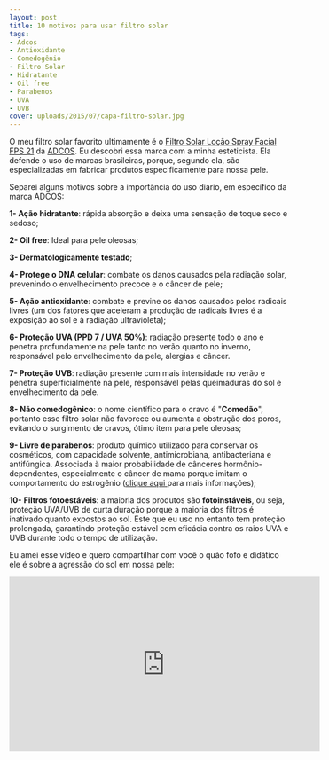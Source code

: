 ```yaml
---
layout: post
title: 10 motivos para usar filtro solar
tags:
- Adcos
- Antioxidante
- Comedogênio
- Filtro Solar
- Hidratante
- Oil free
- Parabenos
- UVA
- UVB
cover: uploads/2015/07/capa-filtro-solar.jpg
---
```


O meu filtro solar favorito ultimamente é o <a href="http://www.lojaadcos.com.br/tratamento-facial/fotoprotecao-solar">Filtro Solar Loção Spray Facial FPS 21</a> da <a href="http://www.lojaadcos.com.br/">ADCOS</a>. Eu descobri essa marca com a minha esteticista. Ela defende o uso de marcas brasileiras, porque, segundo ela, são especializadas em fabricar produtos especificamente para nossa pele.

Separei alguns motivos sobre a importância do uso diário, em específico da marca ADCOS:

<strong>1- Ação hidratante</strong>: rápida absorção e deixa uma sensação de toque seco e sedoso;

<strong>2- Oil free</strong>: Ideal para pele oleosas;

<strong>3- Dermatologicamente testado</strong>;

<strong>4- Protege o DNA celular</strong>: combate os danos causados pela radiação solar, prevenindo o envelhecimento precoce e o câncer de pele;

<strong>5- Ação antioxidante</strong>: combate e previne os danos causados pelos radicais livres (um dos fatores que aceleram a produção de radicais livres é a exposição ao sol e à radiação ultravioleta);

<strong>6- Proteção UVA (PPD 7 / UVA 50%)</strong>: radiação presente todo o ano e penetra profundamente na pele tanto no verão quanto no inverno, responsável pelo envelhecimento da pele, alergias e câncer.

<strong>7- Proteção UVB</strong>:<strong> </strong>radiação presente com mais intensidade no verão e penetra superficialmente na pele, responsável pelas queimaduras do sol e envelhecimento da pele.

<strong>8- Não comedogênico</strong>: o nome científico para o cravo é "<strong>Comedão</strong>", portanto esse filtro solar não favorece ou aumenta a obstrução dos poros, evitando o surgimento de cravos, ótimo item para pele oleosas;

<strong>9- Livre de parabenos</strong>: produto químico utilizado para conservar os cosméticos, com capacidade solvente, antimicrobiana, antibacteriana e antifúngica. Associada à maior probabilidade de cânceres hormônio-dependentes, especialmente o câncer de mama porque imitam o comportamento do estrogênio (<a href="http://belezaesaude.com/parabenos/">clique aqui </a>para mais informações);

<strong>10-</strong> <strong>Filtros fotoestáveis</strong>: a maioria dos produtos são <strong>fotoinstáveis</strong>, ou seja, proteção UVA/UVB de curta duração porque a maioria dos filtros é inativado quanto expostos ao sol. Este que eu uso no entanto tem proteção prolongada, garantindo proteção estável com eficácia contra os raios UVA e UVB durante todo o tempo de utilização.

Eu amei esse vídeo e quero compartilhar com você o quão fofo e didático ele é sobre a agressão do sol em nossa pele:

<iframe width="560" height="315" src="https://www.youtube.com/embed/o9BqrSAHbTc" frameborder="0" allowfullscreen></iframe>
